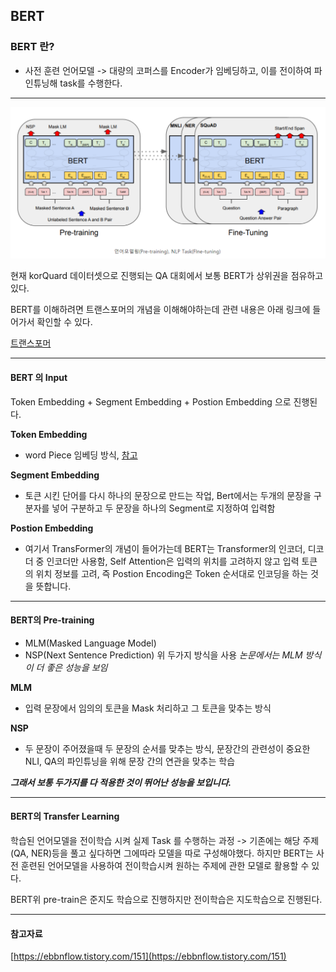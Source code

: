 ## BERT

### BERT 란?
- 사전 훈련 언어모델
-> 대량의 코퍼스를 Encoder가 임베딩하고, 이를 전이하여 파인튜닝해 task를 수행한다.

----

![bert](./img/bert.png)

현재 korQuard 데이터셋으로 진행되는 QA 대회에서 보통 BERT가 상위권을 점유하고 있다.


BERT를 이해하려면 트랜스포머의 개념을 이해해야하는데 관련 내용은 아래 링크에 들어가서 확인할 수 있다.


[트랜스포머](https://wikidocs.net/31379)

-----

#### BERT 의 Input

Token Embedding + Segment Embedding + Postion Embedding 으로 진행된다.


**Token Embedding**
- word Piece 임베딩 방식, [참고](https://lovit.github.io/nlp/2018/04/02/wpm/)

**Segment Embedding**
- 토큰 시킨 단어를 다시 하나의 문장으로 만드는 작업, Bert에서는 두개의 문장을 구분자를 넣어 구분하고 두 문장을 하나의 Segment로 지정하여 입력함

**Postion Embedding**
- 여기서 TransFormer의 개념이 들어가는데 BERT는 Transformer의 인코더, 디코더 중 인코더만 사용함, Self Attention은 입력의 위치를 고려하지 않고 입력 토큰의 위치 정보를 고려, 즉 Postion Encoding은 Token 순서대로 인코딩을 하는 것을 뜻합니다.

---

#### BERT의 Pre-training
- MLM(Masked Language Model)
- NSP(Next Sentence Prediction)
위 두가지 방식을 사용 *논문에서는 MLM 방식이 더 좋은 성능을 보임*

**MLM**
- 입력 문장에서 임의의 토큰을 Mask 처리하고 그 토큰을 맞추는 방식

**NSP**
- 두 문장이 주어졌을때 두 문장의 순서를 맞추는 방식, 문장간의 관련성이 중요한 NLI, QA의 파인튜닝을 위해 문장 간의 연관을 맞추는 학습 

***그래서 보통 두가지를 다 적용한 것이 뛰어난 성능을 보입니다.***


---

#### BERT의 Transfer Learning

학습된 언어모델을 전이학습 시켜 실제 Task 를 수행하는 과정
-> 기존에는 해당 주제 (QA, NER)등을 풀고 싶다하면 그에따라 모델을 따로 구성해야했다. 하지만 BERT는 사전 훈련된 언어모델을 사용하여 전이학습시켜 원하는 주제에 관한 모델로 활용할 수 있다.

BERT위 pre-train은 준지도 학습으로 진행하지만 전이학습은 지도학습으로 진행된다.



----
#### 참고자료 

[https://ebbnflow.tistory.com/151](https://ebbnflow.tistory.com/151)